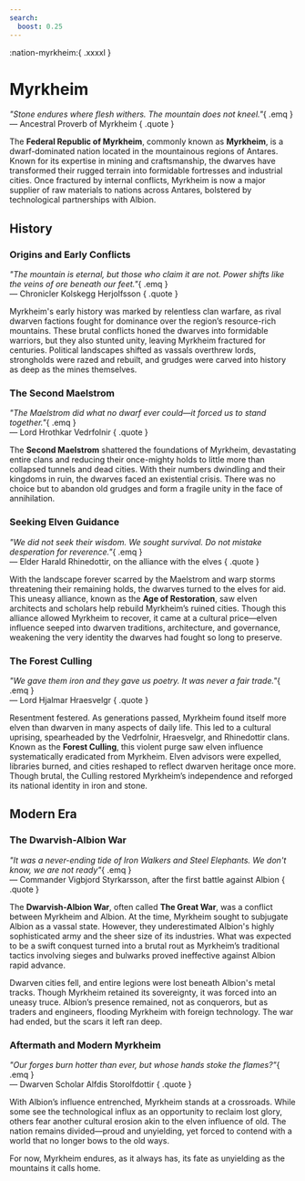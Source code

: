 ```yaml
---
search:
  boost: 0.25
---
```


:nation-myrkheim:{ .xxxxl }

# Myrkheim

*"Stone endures where flesh withers. The mountain does not kneel."*{ .emq }  
— Ancestral Proverb of Myrkheim
{ .quote }

The **Federal Republic of Myrkheim**, commonly known as **Myrkheim**, is a dwarf-dominated nation located in the mountainous regions of Antares. Known for its expertise in mining and craftsmanship, the dwarves have transformed their rugged terrain into formidable fortresses and industrial cities. Once fractured by internal conflicts, Myrkheim is now a major supplier of raw materials to nations across Antares, bolstered by technological partnerships with Albion.

## History

### Origins and Early Conflicts

*"The mountain is eternal, but those who claim it are not. Power shifts like the veins of ore beneath our feet."*{ .emq }  
— Chronicler Kolskegg Herjolfsson
{ .quote }

Myrkheim's early history was marked by relentless clan warfare, as rival dwarven factions fought for dominance over the region’s resource-rich mountains. These brutal conflicts honed the dwarves into formidable warriors, but they also stunted unity, leaving Myrkheim fractured for centuries. Political landscapes shifted as vassals overthrew lords, strongholds were razed and rebuilt, and grudges were carved into history as deep as the mines themselves.

### The Second Maelstrom

*"The Maelstrom did what no dwarf ever could—it forced us to stand together."*{ .emq }  
— Lord Hrothkar Vedrfolnir
{ .quote }

The **Second Maelstrom** shattered the foundations of Myrkheim, devastating entire clans and reducing their once-mighty holds to little more than collapsed tunnels and dead cities. With their numbers dwindling and their kingdoms in ruin, the dwarves faced an existential crisis. There was no choice but to abandon old grudges and form a fragile unity in the face of annihilation.

### Seeking Elven Guidance

*"We did not seek their wisdom. We sought survival. Do not mistake desperation for reverence."*{ .emq }  
— Elder Harald Rhinedottir, on the alliance with the elves
{ .quote }

With the landscape forever scarred by the Maelstrom and warp storms threatening their remaining holds, the dwarves turned to the elves for aid. This uneasy alliance, known as the **Age of Restoration**, saw elven architects and scholars help rebuild Myrkheim’s ruined cities. Though this alliance allowed Myrkheim to recover, it came at a cultural price—elven influence seeped into dwarven traditions, architecture, and governance, weakening the very identity the dwarves had fought so long to preserve.

### The Forest Culling

*"We gave them iron and they gave us poetry. It was never a fair trade."*{ .emq }  
— Lord Hjalmar Hraesvelgr
{ .quote }

Resentment festered. As generations passed, Myrkheim found itself more elven than dwarven in many aspects of daily life. This led to a cultural uprising, spearheaded by the Vedrfolnir, Hraesvelgr, and Rhinedottir clans. Known as the **Forest Culling**, this violent purge saw elven influence systematically eradicated from Myrkheim. Elven advisors were expelled, libraries burned, and cities reshaped to reflect dwarven heritage once more. Though brutal, the Culling restored Myrkheim’s independence and reforged its national identity in iron and stone.

## Modern Era

### The Dwarvish-Albion War

*"It was a never-ending tide of Iron Walkers and Steel Elephants. We don't know, we are not ready"*{ .emq }  
— Commander Vigbjord Styrkarsson, after the first battle against Albion
{ .quote }

The **Dwarvish-Albion War**, often called **The Great War**, was a conflict between Myrkheim and Albion. At the time, Myrkheim sought to subjugate Albion as a vassal state. However, they underestimated Albion's highly sophisticated army and the sheer size of its industries. What was expected to be a swift conquest turned into a brutal rout as Myrkheim’s traditional tactics involving sieges and bulwarks proved ineffective against Albion rapid advance.

Dwarven cities fell, and entire legions were lost beneath Albion's metal tracks. Though Myrkheim retained its sovereignty, it was forced into an uneasy truce. Albion’s presence remained, not as conquerors, but as traders and engineers, flooding Myrkheim with foreign technology. The war had ended, but the scars it left ran deep.

### Aftermath and Modern Myrkheim

*"Our forges burn hotter than ever, but whose hands stoke the flames?"*{ .emq }  
— Dwarven Scholar Alfdis Storolfdottir
{ .quote }

With Albion’s influence entrenched, Myrkheim stands at a crossroads. While some see the technological influx as an opportunity to reclaim lost glory, others fear another cultural erosion akin to the elven influence of old. The nation remains divided—proud and unyielding, yet forced to contend with a world that no longer bows to the old ways.

For now, Myrkheim endures, as it always has, its fate as unyielding as the mountains it calls home.